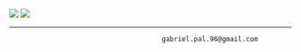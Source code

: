 ![](http://res.cloudinary.com/dadcxtkos/image/upload/v1482613986/logo1_qbj4bu.png)
![](https://www.codewars.com/users/gabrielpal96/badges/large)




---------
                                          gabriel.pal.96@gmail.com
